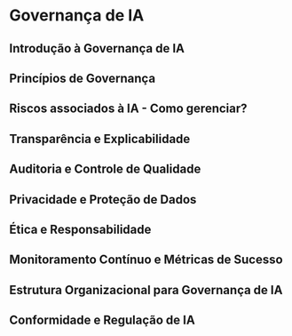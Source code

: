 # Governança de IA

## Introdução à Governança de IA

## Princípios de Governança

## Riscos associados à IA - Como gerenciar?

## Transparência e Explicabilidade

## Auditoria e Controle de Qualidade

## Privacidade e Proteção de Dados

## Ética e Responsabilidade

## Monitoramento Contínuo e Métricas de Sucesso

## Estrutura Organizacional para Governança de IA

## Conformidade e Regulação de IA
